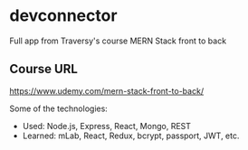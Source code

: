 # devconnector
Full app from Traversy's course MERN Stack front to back

## Course URL
https://www.udemy.com/mern-stack-front-to-back/

Some of the technologies: 

- Used: Node.js, Express, React, Mongo, REST
- Learned: mLab, React, Redux, bcrypt, passport, JWT, etc. 
